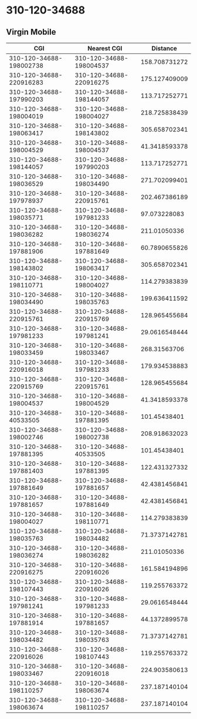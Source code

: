 # 310-120-34688
## Virgin Mobile


| CGI | Nearest CGI | Distance |
|-----|-------------|----------|
| 310-120-34688-198002738 | 310-120-34688-198004537 | 158.708731272 |
| 310-120-34688-220916283 | 310-120-34688-220916275 | 175.127409009 |
| 310-120-34688-197990203 | 310-120-34688-198144057 | 113.717252771 |
| 310-120-34688-198004019 | 310-120-34688-198004027 | 218.725838439 |
| 310-120-34688-198063417 | 310-120-34688-198143802 | 305.658702341 |
| 310-120-34688-198004529 | 310-120-34688-198004537 | 41.3418593378 |
| 310-120-34688-198144057 | 310-120-34688-197990203 | 113.717252771 |
| 310-120-34688-198036529 | 310-120-34688-198034490 | 271.702099401 |
| 310-120-34688-197978937 | 310-120-34688-220915761 | 202.467386189 |
| 310-120-34688-198035771 | 310-120-34688-197981233 | 97.073228083 |
| 310-120-34688-198036282 | 310-120-34688-198036274 | 211.01050336 |
| 310-120-34688-197881906 | 310-120-34688-197881649 | 60.7890655826 |
| 310-120-34688-198143802 | 310-120-34688-198063417 | 305.658702341 |
| 310-120-34688-198110771 | 310-120-34688-198004027 | 114.279383839 |
| 310-120-34688-198034490 | 310-120-34688-198035763 | 199.636411592 |
| 310-120-34688-220915761 | 310-120-34688-220915769 | 128.965455684 |
| 310-120-34688-197981233 | 310-120-34688-197981241 | 29.0616548444 |
| 310-120-34688-198033459 | 310-120-34688-198033467 | 268.31563706 |
| 310-120-34688-220916018 | 310-120-34688-197981233 | 179.934538883 |
| 310-120-34688-220915769 | 310-120-34688-220915761 | 128.965455684 |
| 310-120-34688-198004537 | 310-120-34688-198004529 | 41.3418593378 |
| 310-120-34688-40533505 | 310-120-34688-197881395 | 101.45438401 |
| 310-120-34688-198002746 | 310-120-34688-198002738 | 208.918632023 |
| 310-120-34688-197881395 | 310-120-34688-40533505 | 101.45438401 |
| 310-120-34688-197881403 | 310-120-34688-197881395 | 122.431327332 |
| 310-120-34688-197881649 | 310-120-34688-197881657 | 42.4381456841 |
| 310-120-34688-197881657 | 310-120-34688-197881649 | 42.4381456841 |
| 310-120-34688-198004027 | 310-120-34688-198110771 | 114.279383839 |
| 310-120-34688-198035763 | 310-120-34688-198034482 | 71.3737142781 |
| 310-120-34688-198036274 | 310-120-34688-198036282 | 211.01050336 |
| 310-120-34688-220916275 | 310-120-34688-220916026 | 161.584194896 |
| 310-120-34688-198107443 | 310-120-34688-220916026 | 119.255763372 |
| 310-120-34688-197981241 | 310-120-34688-197981233 | 29.0616548444 |
| 310-120-34688-197881914 | 310-120-34688-197881657 | 44.1372899578 |
| 310-120-34688-198034482 | 310-120-34688-198035763 | 71.3737142781 |
| 310-120-34688-220916026 | 310-120-34688-198107443 | 119.255763372 |
| 310-120-34688-198033467 | 310-120-34688-220916018 | 224.903580613 |
| 310-120-34688-198110257 | 310-120-34688-198063674 | 237.187140104 |
| 310-120-34688-198063674 | 310-120-34688-198110257 | 237.187140104 |
